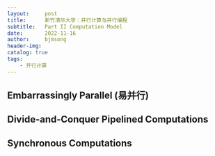 ```yaml
---
layout:     post
title:      新竹清华大学：并行计算与并行编程
subtitle:   Part II Computation Model
date:       2022-11-16
author:     bjmsong
header-img: 
catalog: true
tags:
    - 并行计算
---
```

## Embarrassingly Parallel (易并行)

## Divide-and-Conquer Pipelined Computations

## Synchronous Computations


